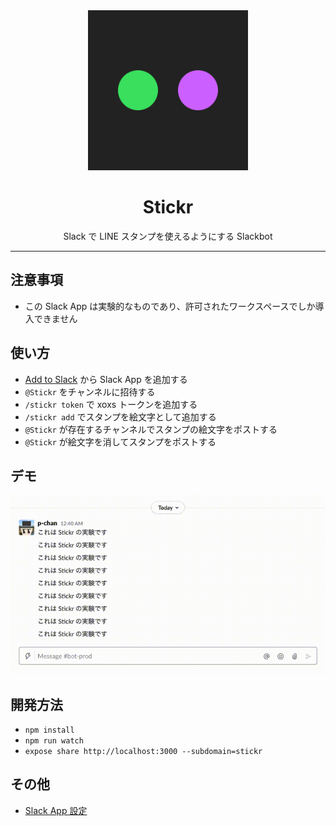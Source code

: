 <div align="center">
  <img src="./assets/icon-production.png" width="256" height="256">
  <h1>Stickr</h1>
  <p>Slack で LINE スタンプを使えるようにする Slackbot</p>
</div>

---

## 注意事項

- この Slack App は実験的なものであり、許可されたワークスペースでしか導入できません

## 使い方

- [Add to Slack](https://stickr-production.an.r.appspot.com/slack/install) から Slack App を追加する
- `@Stickr` をチャンネルに招待する
- `/stickr token` で xoxs トークンを追加する
- `/stickr add` でスタンプを絵文字として追加する
- `@Stickr` が存在するチャンネルでスタンプの絵文字をポストする
- `@Stickr` が絵文字を消してスタンプをポストする

## デモ

![](./assets/demo.gif)

## 開発方法

- `npm install`
- `npm run watch`
- `expose share http://localhost:3000 --subdomain=stickr`

## その他

- [Slack App 設定](./docs/slack-app-settings)
